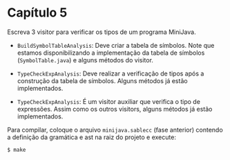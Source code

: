 # Capítulo 5

Escreva 3 visitor para verificar os tipos de um programa MiniJava.

* `BuildSymbolTableAnalysis`: Deve criar a tabela de símbolos.
   Note que estamos disponibilizando a implementação da tabela
   de símbolos (`SymbolTable.java`) e alguns métodos do visitor.

* `TypeCheckExpAnalysis`: Deve realizar a verificação de tipos
   após a construção da tabela de símbolos. Alguns métodos já
   estão implementados.

* `TypeCheckExpAnalysis`: É um visitor auxiliar que verifica
   o tipo de expressões. Assim como os outros visitors, alguns
   métodos já estão implementados.

Para compilar, coloque o arquivo `minijava.sablecc` (fase anterior)
contendo a definição da gramática e ast na raiz do projeto e execute:

```bash
$ make
```
